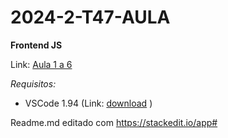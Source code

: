 # 2024-2-T47-AULA
**Frontend JS**

Link: [Aula 1 a 6](https://github.com/DanielGTI/2024-2-T47-AULA)

*Requisitos:*

- VSCode 1.94 (Link: [download](https://code.visualstudio.com/) )




Readme.md editado com https://stackedit.io/app#